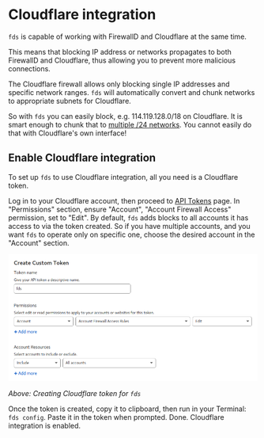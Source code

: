 # Cloudflare integration

`fds` is capable of working with FirewallD and Cloudflare at the same time.

This means that blocking IP address or networks propagates to both FirewallD and Cloudflare, thus allowing you to
prevent more malicious connections.

The Cloudflare firewall allows only blocking single IP addresses and specific network ranges.
`fds` will automatically convert and chunk networks to appropriate subnets for Cloudflare.

So with `fds` you can easily block, e.g. 114.119.128.0/18 on Cloudflare.
It is smart enough to chunk that to [multiple /24 networks](http://jodies.de/ipcalc?host=114.119.128.0&mask1=18&mask2=24).
You cannot easily do that with Cloudflare's own interface!

## Enable Cloudflare integration

To set up `fds` to use Cloudflare integration, all you need is a Cloudflare token.

Log in to your Cloudflare account, then proceed to [API Tokens](https://dash.cloudflare.com/profile/api-tokens) page.
In "Permissions" section, ensure "Account", "Account Firewall Access" permission, set to "Edit".
By default, `fds` adds blocks to all accounts it has access to via the token created.
So if you have multiple accounts, and you want `fds` to operate only on specific one, choose the desired account in the "Account" section.

![Screenshot](img/fds-cloudflare-token.png)

*Above: Creating Cloudflare token for `fds`*

Once the token is created, copy it to clipboard, then run in your Terminal: `fds config`.
Paste it in the token when prompted. Done. Cloudflare integration is enabled.



